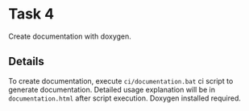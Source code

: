 # Task 4
Create documentation with doxygen.

## Details
To create documentation, execute `ci/documentation.bat` ci script to generate documentation.
Detailed usage explanation will be in `documentation.html` after script execution.
Doxygen installed required.